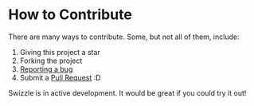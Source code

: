 # How to Contribute

There are many ways to contribute. Some, but not all of them, include:

1. Giving this project a star
2. Forking the project
3. [Reporting a bug](https://github.com/SafelySwift/Swizzle/blob/master/.github/ISSUE_TEMPLATE/bug_report.md)
4. Submit a [Pull Request](https://github.com/SafelySwift/Swizzle/blob/master/PULL_REQUEST_TEMPLATE.md) :D

Swizzle is in active development. It would be great if you could try it out!
